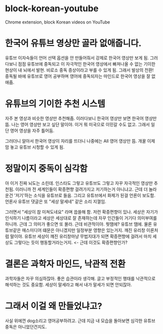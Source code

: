 # block-korean-youtube
Chrome extension, block Korean videos on YouTube

# 한국어 유튜브 영상만 골라 없애줍니다.

유튜브 이자슥들이 언어 선택 옵션을 안 만들어줘서 강제로 한국어 영상만 보게 됨. 그러다보니 점점 유튜브에 중독되고 이 자극적인 한국어 영상에서 빠져나올 수 없는 기이한 현상이 내 뇌에서 발현. 비로소 중독 증상이라고 부를 수 있게 됨. 그래서 발상의 전환! 중독될 바에 유튜브로 영어 공부하며 영어에 중독되자는 마인드로 한국어 영상을 잘 없애줌.

# 유튜브의 기이한 추천 시스템

자주 본 영상과 비슷한 영상만 추천해줌. 이러다보니 한국어 영상만 보면 한국어 영상만 뜸. 나는 영어 영상만 보고 싶단 말이야. 이거 뭐 미국으로 이민갈 수도 없고. 그래서 일단 영어 영상을 자주 틀어둠.

그러더니 알아서 한국어 영상이 자리를 뜨더니 나중에는 All 영어 영상만 뜸. 개꿀 이제 맘 놓고 유튜브 시청할 수 있게 됨.

# 정말이지 중독이 심각함

아 이거 진짜 뇌도는 소린데. 인스타도 그렇고 유튜브도 그렇고 자꾸 자극적인 영상만 추천됨. 이러니까 전 세계인들이 확증편향 걸려가지고 저기하는거 아니냐고. 근데 더 놀라운건 '저기'하는 소식을 유튜브로 들음. 그리고 유튜브에서 화제가 된걸 언론이 보도함. 언론사 유튜브 댓글은 또 "세상 말세네" 같은 소리 지껄임. 

그러면서 "세상이 참 미쳐도네요" 라며 씁쓸해 함. 저런 확증편향이 있나. 세상은 자기가 인식하기 나름이라고 세상은 세상대로 잘 존재하는데 자꾸 인간들이 거기다 의미부여를 하니까. 근데 그 의미가 좋으면 또 몰라. 근데 비관적이야. 뭣땜에? 유튜브 땜에. 물론 유튜브같은 매스미디어 떄문은 아니겠지만 일정부분 영향은 있는거지. 깨진 유리창 이론처럼 말이야. 유튜브 세상이 꺠진 유리창마냥 무법지대가 되면 확증편향에 걸려서 마치 세상도 그렇다는 듯이 행동할거라는거지. <- 근데 이것도 확증편향인가?

# 결론은 과학자 마인드, 낙관적 전환

과학자들은 자꾸 의심하잖아. 좋은 습관이라 생각해. 글고 부정적인 행태를 낙관적으로 해석하는 것도 중요함. 세상이 말세라고 해서 내가 말세가 되면 안되잖아. 

# 그래서 이걸 왜 만들었냐고? 

사실 위에껀 dog소리고 영어공부하려고. 근데 지금 내 모습을 돌아보면 심각한 유튜브 중독은 아니었던건지도.